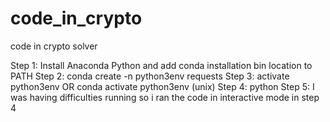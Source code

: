 # code_in_crypto
code in crypto solver


Step 1: Install Anaconda Python and add conda installation bin location to PATH
Step 2: conda create -n python3env requests
Step 3: activate python3env OR conda activate python3env (unix)
Step 4: python
Step 5: I was having difficulties running so i ran the code in interactive mode in step 4
